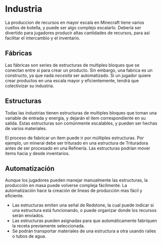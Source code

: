 # Industria
La produccion de recursos en mayor escala en Minecraft tiene varios cuellos de botella, y puede ser algo complejo escalarlo. Debería ser divertido para jugadores producir altas cantidades de recursos, para así facilitar el intercambio y el inventario.

## Fábricas
Las fábricas son series de estructuras de multiples bloques que se conectan entre si para crear un producto. Sin embargo, una fabrica es un constructo, ya que nada *necesita* ser automatizado. Si un jugador quiere crear productos en una escala mayor y eficientemente, tendrá que colectivizar su industria.

## Estructuras
Todas las industrias tienen estructuras de multiples bloques que toman una variable de entrada y energía, y dejarán el item correspondiente en su salida. Estas estructuras son comúnmente escalables, y pueden ser hechas de varios materiales.

El proceso de fabricar un item puede ir por múltiples estructuras. Por ejemplo, un mineral debe ser triturado en una estructura de Trituradora antes de ser procesado en una Refinería. Las estructuras podrían mover items hacia y desde inventarios.

## Automatización
Aunque los jugadores pueden manejar manualmente las estructuras, la producción en masa puede volverse compleja fácilmente. La automatización hace la creación de lineas de producción mas fácil y eficiente.

+ Las estructuras emiten una señal de Redstone, la cual puede indicar si una estructura está funcionando, o puede organizar donde los recursos serán enviados.
+ Las estructuras pueden asignadas para que automáticamente fabriquen la receta previamente seleccionada.
+ Se podrán transportar materiales de una estructura a otra usando railes o tubos de agua.
